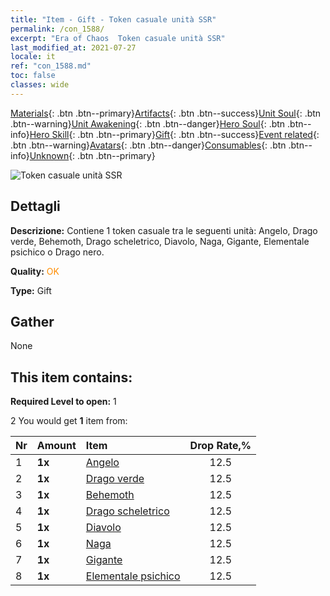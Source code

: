 ```yaml
---
title: "Item - Gift - Token casuale unità SSR"
permalink: /con_1588/
excerpt: "Era of Chaos  Token casuale unità SSR"
last_modified_at: 2021-07-27
locale: it
ref: "con_1588.md"
toc: false
classes: wide
---
```

 [Materials](/ItemsIT/){: .btn .btn--primary}[Artifacts](/ItemsIT/Artifacts/){: .btn .btn--success}[Unit Soul](/ItemsIT/UnitSoul/){: .btn .btn--warning}[Unit Awakening](/ItemsIT/UnitAwakening/){: .btn .btn--danger}[Hero Soul](/ItemsIT/HeroSoul/){: .btn .btn--info}[Hero Skill](/ItemsIT/HeroSkill/){: .btn .btn--primary}[Gift](/ItemsIT/Gift/){: .btn .btn--success}[Event related](/ItemsIT/Events/){: .btn .btn--warning}[Avatars](/ItemsIT/Avatars/){: .btn .btn--danger}[Consumables](/ItemsIT/Consumables/){: .btn .btn--info}[Unknown](/ItemsIT/Unknown/){: .btn .btn--primary}

 ![Token casuale unità SSR](/images/t/i_907200.png)

## Dettagli
 **Descrizione:** Contiene 1 token casuale tra le seguenti unità: Angelo, Drago verde, Behemoth, Drago scheletrico, Diavolo, Naga, Gigante, Elementale psichico o Drago nero.

 **Quality:** <span style="color: #FF8C00">OK</span>

 **Type:** Gift

## Gather

  None

## This item contains:

 **Required Level to open:** 1

 2 You would get **1** item  from:

  | Nr | Amount |     Item    | Drop Rate,% |
  |:---|:-------|:------------|:---------:|
  | 1 |  **1x** | [Angelo](/ItemsIT/unt_196/) | 12.5 | 
  | 2 |  **1x** | [Drago verde](/ItemsIT/unt_205/) | 12.5 | 
  | 3 |  **1x** | [Behemoth](/ItemsIT/unt_223/) | 12.5 | 
  | 4 |  **1x** | [Drago scheletrico](/ItemsIT/unt_214/) | 12.5 | 
  | 5 |  **1x** | [Diavolo](/ItemsIT/unt_232/) | 12.5 | 
  | 6 |  **1x** | [Naga](/ItemsIT/unt_240/) | 12.5 | 
  | 7 |  **1x** | [Gigante](/ItemsIT/unt_241/) | 12.5 | 
  | 8 |  **1x** | [Elementale psichico](/ItemsIT/unt_267/) | 12.5 | 
